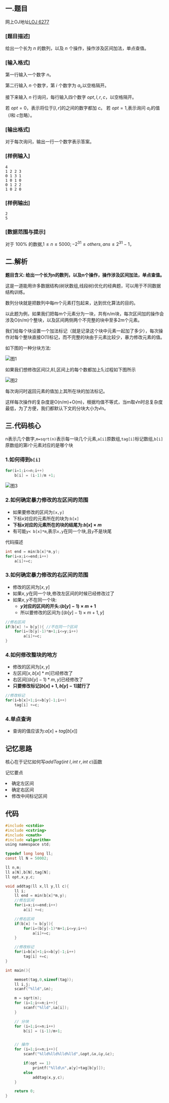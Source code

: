 
## 一.题目

网上OJ地址[LOJ 6277](https://loj.ac/problem/6277)

### [题目描述]

给出一个长为 $n$ 的数列，以及 $n$ 个操作，操作涉及区间加法，单点查值。
### [输入格式]

第一行输入一个数字 $n$。

第二行输入 $n$ 个数字，第 $i$ 个数字为 $a_i$,以空格隔开。

接下来输入 $n$ 行询问，每行输入四个数字 $opt,l,r,c$，以空格隔开。

若 $opt = 0$，表示将位于$[l,r]$的之间的数字都加 $c$。
若 $opt=1$,表示询问 $a_r$的值（$l$和 $c$忽略）。

### [输出格式]

对于每次询问，输出一行一个数字表示答案。

### [样例输入]
```
4
1 2 2 3
0 1 3 1
1 0 1 0
0 1 2 2
1 0 2 0
```
### [样例输出]
```
2
5
```

### [数据范围与提示]

对于 $100\%$ 的数据,$1\leq n \leq 5000;-2^{31} \leq others,ans \leq 2^{31}-1$，

## 二.解析

**题目含义: 给出一个长为n的数列，以及n个操作，操作涉及区间加法，单点查值。**


这是一道能用许多数据结构(树状数组,线段树)优化的经典题，可以用于不同数据结构训练。


数列分块就是把数列中每m个元素打包起来，达到优化算法的目的。

以此题为例，如果我们把每m个元素分为一块，共有n/m块，每次区间加的操作会涉及O(n/m)个整块，以及区间两侧两个不完整的块中至多2m个元素。

我们给每个块设置一个加法标记（就是记录这个块中元素一起加了多少），每次操作对每个整块直接O(1)标记，而不完整的块由于元素比较少，暴力修改元素的值。

如下图的一种分块方法:

![图1](./入门1-1.png)

如果我们想修改区间[2,8],区间上的每个数都加上5,过程如下图所示

![图2](./入门1-2.png)

每次询问时返回元素的值加上其所在块的加法标记。

这样每次操作的复杂度是O(n/m)+O(m)，根据均值不等式，当m取√n时总复杂度最低，为了方便，我们都默认下文的分块大小为√n。

## 三.代码核心

n表示几个数字,`m=sqrt(n)`表示每一块几个元素,`a[i]`原数组,`tag[i]`标记数组,`b[i]`原数组的第i个元素对应的是哪个块

### 1.如何得到`b[i]`

```c
for(i=1;i<=n;i++)
    b[i] = (i-1)/m +1;
```
![图3](./入门1-3.png)

### 2.如何确定暴力修改的左区间的范围

 - 如果要修改的区间为`[x,y]`
 - 下标$x$对应的元素所在的块为:`b[x]`
 - **下标$x$对应的元素所在的块的结尾为:$b[x] \times m$**
 - 有可能`y< b[x]*m`,表示`x,y`在同一个块,且`y`不是块尾

代码描述
```c
int end = min(b[x]*m,y);
for(i=x;i<=end;i++)
    a[i]+=c;
```

### 3.如何确定暴力修改的右区间的范围

 - 修改的区间为$[x,y]$
 - 如果$x,y$在同一个块,修改左区间的时候已经修改过了
 - 如果$x,y$不在同一个块:
    - **$y$对应的区间的开头:$(b[y]-1) \times m+1$**
    - 所以要修改的区间为:$[(b[y]-1) \times m+1,y]$

```c
//修右区间
if(b[x] != b[y]){ //不在同一个区间
    for(i=(b[y]-1)*m+1;i<=y;i++)
        a[i]+=c;
}
```

### 4.如何修改整块的地方

 - 修改的区间为$[x,y]$
 - 左区间$[x,b[x]*m]$已经修改了
 - 右区间$[(b[y]-1)*m,y]$已经修改了
 - **只要修改标记$[b[x]+1,b[y]-1]$就行了**

```c
//修改标记
for(i=b[x]+1;i<=b[y]-1;i++)
    tag[i] +=c;
```

### 4.单点查询

 - 查询的值应该为:$a[x]+tag[b[x]]$

## 记忆思路


核心在于记忆如何写$addTag(int\ l,int\ r,int\ c)$函数

<easy-memory-board size="2.2">
    <p slot="title">记忆要点</p>
    <li>确定左区间</li>
    <li>确定右区间</li>
    <li>修改中间标记区间</li>
</easy-memory-board>

## 代码

```c
#include <cstdio>
#include <cstring>
#include <cmath>
#include <algorithm>
using namespace std;

typedef long long ll;
const ll N = 50002;

ll n,m;
ll a[N],b[N],tag[N];
ll opt,x,y,c;

void addtag(ll x,ll y,ll c){
    ll i;
    ll end = min(b[x]*m,y);
    //修左区间
    for(i=x;i<=end;i++)
        a[i] +=c;

    //修右区间
    if(b[x] != b[y]){
        for(i=(b[y]-1)*m+1;i<=y;i++)
            a[i]+=c;
    }

    //修改标记
    for(i=b[x]+1;i<=b[y]-1;i++)
        tag[i] +=c;
}

int main(){

    memset(tag,0,sizeof(tag));
    ll i,j;
    scanf("%lld",&n);

    m = sqrt(n);
    for (i=1;i<=n;i++){
        scanf("%lld",&a[i]);
    }

    // 分块
    for (i=1;i<=n;i++)
        b[i] = (i-1)/m+1;


    // 操作
    for (i=1;i<=n;i++){
        scanf("%lld%lld%lld%lld",&opt,&x,&y,&c);

        if(opt == 1)
            printf("%lld\n",a[y]+tag[b[y]]);
        else
            addtag(x,y,c);
    }

    return 0;
}
```
